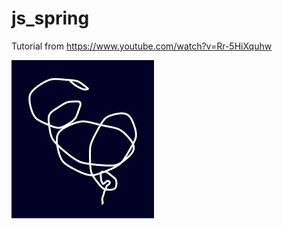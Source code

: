 # js_spring

Tutorial from https://www.youtube.com/watch?v=Rr-5HiXquhw

![Preview](https://github.com/Christian-Adler/js_spring/blob/main/preview.jpg?raw=true)
